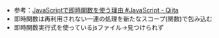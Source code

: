 * 参考：[JavaScriptで即時関数を使う理由 #JavaScript - Qiita](https://qiita.com/katsukii/items/cfe9fd968ba0db603b1e#%E5%8D%B3%E6%99%82%E9%96%A2%E6%95%B0%E3%81%AE%E4%BD%BF%E3%81%84%E3%81%A9%E3%81%93%E3%82%8D)
* 即時関数は再利用されない一連の処理を新たなスコープ(関数)で包み込む
* 即時関数実行式を使っているjsファイル→見つけられず
